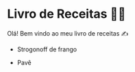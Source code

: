 # Livro de Receitas :man_cook:

Olá! Bem vindo ao meu livro de receitas :writing_hand:

* Strogonoff de frango

* Pavê 
